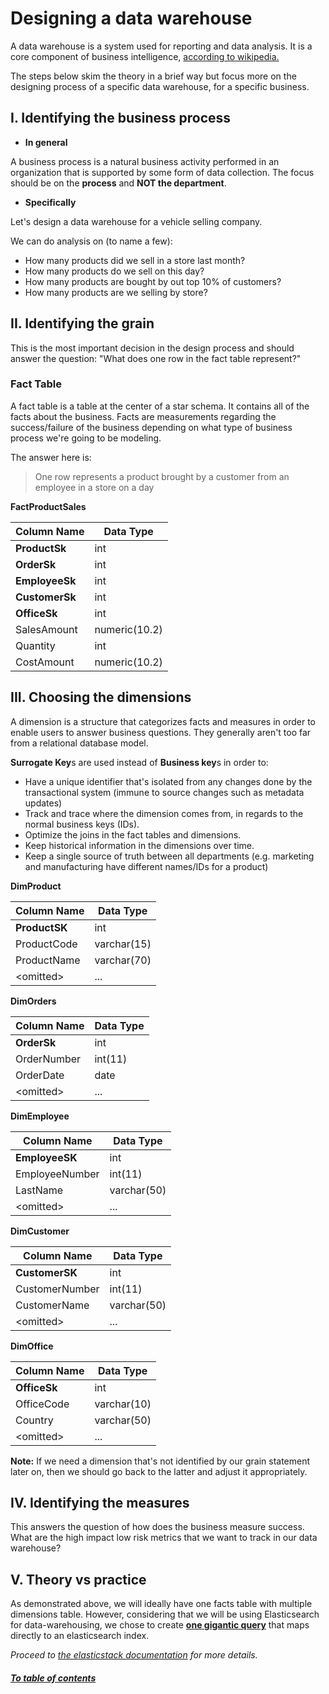 # Designing a data warehouse

A data warehouse is a system used for reporting and data analysis.
It is a core component of business intelligence, [according to wikipedia.](https://en.wikipedia.org/wiki/Data_warehouse)

The steps below skim the theory in a brief way but focus more on the designing process of a specific data warehouse, for a specific business.

## **I. Identifying the business process**

- **In general**

A business process is a natural business activity performed in an organization that is supported by some form of data collection.
The focus should be on the **process** and **NOT the department**.

- **Specifically**

Let's design a data warehouse for a vehicle selling company.

We can do analysis on (to name a few):

- How many products did we sell in a store last month?
- How many products do we sell on this day?
- How many products are bought by out top 10% of customers?
- How many products are we selling by store?

## **II. Identifying the grain**

This is the most important decision in the design process and should answer the question: "What does one row in the fact table represent?"

### **Fact Table**

A fact table is a table at the center of a star schema. It contains all of the facts about the business.
Facts are measurements regarding the success/failure of the business depending on what type of business process we're going to be modeling.

The answer here is:

> One row represents a product brought by a customer from an employee in a store on a day

**FactProductSales**

| Column Name    | Data Type     |
| -------------- | ------------- |
| **ProductSk**  | int           |
| **OrderSk**    | int           |
| **EmployeeSk** | int           |
| **CustomerSk** | int           |
| **OfficeSk**   | int           |
| SalesAmount    | numeric(10.2) |
| Quantity       | int           |
| CostAmount     | numeric(10.2) |

## **III. Choosing the dimensions**

A dimension is a structure that categorizes facts and measures in order to enable users to answer business questions.
They generally aren't too far from a relational database model.

**Surrogate Key**s are used instead of **Business key**s in order to:

- Have a unique identifier that's isolated from any changes done by the transactional system (immune to source changes such as metadata updates)
- Track and trace where the dimension comes from, in regards to the normal business keys (IDs).
- Optimize the joins in the fact tables and dimensions.
- Keep historical information in the dimensions over time.
- Keep a single source of truth between all departments (e.g. marketing and manufacturing have different names/IDs for a product)

**DimProduct**

| Column Name   | Data Type   |
| ------------- | ----------- |
| **ProductSK** | int         |
| ProductCode   | varchar(15) |
| ProductName   | varchar(70) |
| \<omitted\>   | ...         |

**DimOrders**

| Column Name | Data Type |
| ----------- | --------- |
| **OrderSk** | int       |
| OrderNumber | int(11)   |
| OrderDate   | date      |
| \<omitted\> | ...       |

**DimEmployee**

| Column Name    | Data Type   |
| -------------- | ----------- |
| **EmployeeSK** | int         |
| EmployeeNumber | int(11)     |
| LastName       | varchar(50) |
| \<omitted\>    | ...         |

**DimCustomer**

| Column Name    | Data Type   |
| -------------- | ----------- |
| **CustomerSK** | int         |
| CustomerNumber | int(11)     |
| CustomerName   | varchar(50) |
| \<omitted\>    | ...         |

**DimOffice**

| Column Name  | Data Type   |
| ------------ | ----------- |
| **OfficeSk** | int         |
| OfficeCode   | varchar(10) |
| Country      | varchar(50) |
| \<omitted\>  | ...         |

**Note:** If we need a dimension that's not identified by our grain statement later on, then we should go back to the latter and adjust it appropriately.

## **IV. Identifying the measures**

This answers the question of how does the business measure success. What are the high impact low risk metrics that we want to track in our data warehouse?

## **V. Theory vs practice**

As demonstrated above, we will ideally have one facts table with multiple dimensions table.
However, considering that we will be using Elasticsearch for data-warehousing, we chose to create [**one gigantic query**](../compose/init/logstash/conf.d/sql/pull_data.sql) that maps directly to an elasticsearch index.

_Proceed to [the elasticstack documentation](../docs/elasticstack.md) for more details._

##### [To table of contents](../README.md)
